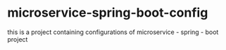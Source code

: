 # microservice-spring-boot-config
this is a project containing configurations of microservice - spring - boot project

